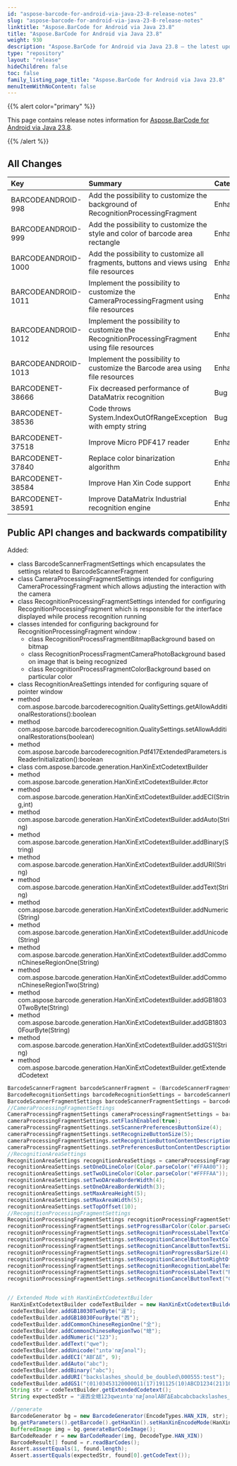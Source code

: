 ```yaml
---
id: "aspose-barcode-for-android-via-java-23-8-release-notes"
slug: "aspose-barcode-for-android-via-java-23-8-release-notes"
linktitle: "Aspose.BarCode for Android via Java 23.8"
title: "Aspose.BarCode for Android via Java 23.8"
weight: 930
description: "Aspose.BarCode for Android via Java 23.8 – the latest updates and fixes."
type: "repository"
layout: "release"
hideChildren: false
toc: false
family_listing_page_title: "Aspose.BarCode for Android via Java 23.8"
menuItemWithNoContent: false
---
```


{{% alert color="primary" %}} 

This page contains release notes information for [Aspose.BarCode for Android via Java 23.8](https://releases.aspose.com/barcode/androidjava/new-releases/aspose.barcode-for-android-via-java-23.8/).

{{% /alert %}} 
## **All Changes**

|**Key**|**Summary**|**Category**|
| :- | :- | :- |
|BARCODEANDROID-998|Add the possibility to customize the background of RecognitionProcessingFragment|Enhancement|
|BARCODEANDROID-999|Add the possibility to customize the style and color of barcode area rectangle|Enhancement|
|BARCODEANDROID-1000|Add the possibility to customize all fragments, buttons and views using file resources|Enhancement|
|BARCODEANDROID-1011|Implement the possibility to customize the CameraProcessingFragment using file resources|Enhancement|
|BARCODEANDROID-1012|Implement the possibility to customize the RecognitionProcessingFragment using file resources|Enhancement|
|BARCODEANDROID-1013|Implement the possibility to customize the Barcode area using file resources|Enhancement|
|BARCODENET-38666|Fix decreased performance of DataMatrix recognition|Bug|
|BARCODENET-38536|Code throws System.IndexOutOfRangeException with empty string|Bug|
|BARCODENET-37518|Improve Micro PDF417 reader|Enhancement|
|BARCODENET-37840|Replace color binarization algorithm|Enhancement|
|BARCODENET-38584|Improve Han Xin Code support|Enhancement|
|BARCODENET-38591|Improve DataMatrix Industrial recognition engine|Enhancement|

## Public API changes and backwards compatibility

Added:
- class BarcodeScannerFragmentSettings which encapsulates the settings related to BarcodeScannerFragment 
- class CameraProcessingFragmentSettings intended for configuring CameraProcessingFragment which allows adjusting the interaction with the camera
- class RecognitionProcessingFragmentSettings intended for configuring RecognitionProcessingFragment which is responsible for the interface displayed while process recognition running
- classes intended for configuring background for RecognitionProcessingFragment window : 
  - class RecognitionProcessFragmentBitmapBackground based on bitmap
  - class RecognitionProcessFragmentCameraPhotoBackground based on image that is being recognized
  - class RecognitionProcessFragmentColorBackground based on particular color
- class RecognitionAreaSettings intended for configuring square of pointer window
- method com.aspose.barcode.barcoderecognition.QualitySettings.getAllowAdditionalRestorations():boolean
- method com.aspose.barcode.barcoderecognition.QualitySettings.setAllowAdditionalRestorations(boolean)
- method com.aspose.barcode.barcoderecognition.Pdf417ExtendedParameters.isReaderInitialization():boolean
- class  com.aspose.barcode.generation.HanXinExtCodetextBuilder
- method com.aspose.barcode.generation.HanXinExtCodetextBuilder.#ctor
- method com.aspose.barcode.generation.HanXinExtCodetextBuilder.addECI(String,int)
- method com.aspose.barcode.generation.HanXinExtCodetextBuilder.addAuto(String)
- method com.aspose.barcode.generation.HanXinExtCodetextBuilder.addBinary(String)
- method com.aspose.barcode.generation.HanXinExtCodetextBuilder.addURI(String)
- method com.aspose.barcode.generation.HanXinExtCodetextBuilder.addText(String)
- method com.aspose.barcode.generation.HanXinExtCodetextBuilder.addNumeric(String)
- method com.aspose.barcode.generation.HanXinExtCodetextBuilder.addUnicode(String)
- method com.aspose.barcode.generation.HanXinExtCodetextBuilder.addCommonChineseRegionOne(String)
- method com.aspose.barcode.generation.HanXinExtCodetextBuilder.addCommonChineseRegionTwo(String)
- method com.aspose.barcode.generation.HanXinExtCodetextBuilder.addGB18030TwoByte(String)
- method com.aspose.barcode.generation.HanXinExtCodetextBuilder.addGB18030FourByte(String)
- method com.aspose.barcode.generation.HanXinExtCodetextBuilder.addGS1(String)
- method com.aspose.barcode.generation.HanXinExtCodetextBuilder.getExtendedCodetext

```Java
BarcodeScannerFragment barcodeScannerFragment = (BarcodeScannerFragment) getChildFragmentManager().findFragmentByTag("barcode_scanner_fragment_tag");
BarcodeRecognitionSettings barcodeRecognitionSettings = barcodeScannerFragment.getBarcodeRecognitionSettings();
BarcodeScannerFragmentSettings barcodeScannerFragmentSettings = barcodeRecognitionSettings.getBarcodeScannerFragmentSettings();
//CameraProcessingFragmentSettings
CameraProcessingFragmentSettings cameraProcessingFragmentSettings = barcodeScannerFragmentSettings.getCameraProcessingFragmentSettings();
cameraProcessingFragmentSettings.setFlashEnabled(true);
cameraProcessingFragmentSettings.setScannerPreferencesButtonSize(4);
cameraProcessingFragmentSettings.setRecognizeButtonSize(5);
cameraProcessingFragmentSettings.setRecognitionButtonContentDescriptionText("Recognition Button");
cameraProcessingFragmentSettings.setPreferencesButtonContentDescriptionText("Preferences Button");
//RecognitionAreaSettings
RecognitionAreaSettings recognitionAreaSettings = cameraProcessingFragmentSettings.getRecognitionAreaSettings();
recognitionAreaSettings.setOneDLineColor(Color.parseColor("#FFAA00"));
recognitionAreaSettings.setTwoDLineColor(Color.parseColor("#FFFFAA"));
recognitionAreaSettings.setTwoDAreaBorderWidth(4);
recognitionAreaSettings.setOneDAreaBorderWidth(3);
recognitionAreaSettings.setMaxAreaHeight(5);
recognitionAreaSettings.setMaxAreaWidth(5);
recognitionAreaSettings.setTopOffset(10);
//RecognitionProcessingFragmentSettings
RecognitionProcessingFragmentSettings recognitionProcessingFragmentSettings = barcodeScannerFragmentSettings.getRecognitionProcessingFragmentSettings();
recognitionProcessingFragmentSettings.setProgressBarColor(Color.parseColor("#FFBBAA"));
recognitionProcessingFragmentSettings.setRecognitionProcessLabelTextColor(Color.parseColor("#AABBFF"));
recognitionProcessingFragmentSettings.setRecognitionCancelButtonTextColor(Color.parseColor("#DDBBCA");
recognitionProcessingFragmentSettings.setRecognitionCancelButtonTextSize(3);
recognitionProcessingFragmentSettings.setRecognitionProgressBarSize(4);
recognitionProcessingFragmentSettings.setRecognitionCancelButtonRightOffset(15);
recognitionProcessingFragmentSettings.setRecognitionRecognitionLabelTextSize(10);
recognitionProcessingFragmentSettings.setRecognitionProcessLabelText("Recognition in Process");
recognitionProcessingFragmentSettings.setRecognitionCancelButtonText("Cancel");


// Extended Mode with HanXinExtCodetextBuilder
 HanXinExtCodetextBuilder codeTextBuilder = new HanXinExtCodetextBuilder();
 codeTextBuilder.addGB18030TwoByte("漄");
 codeTextBuilder.addGB18030FourByte("㐁");
 codeTextBuilder.addCommonChineseRegionOne("全");
 codeTextBuilder.addCommonChineseRegionTwo("螅");
 codeTextBuilder.addNumeric("123");
 codeTextBuilder.addText("qwe");
 codeTextBuilder.addUnicode("ıntəˈnæʃənəl");
 codeTextBuilder.addECI("ΑΒΓΔΕ", 9);
 codeTextBuilder.addAuto("abc");
 codeTextBuilder.addBinary("abc");
 codeTextBuilder.addURI("backslashes_should_be_doubled\000555:test");
 codeTextBuilder.addGS1("(01)03453120000011(17)191125(10)ABCD1234(21)10");
 String str = codeTextBuilder.getExtendedCodetext();
 String expectedStr = "漄㐁全螅123qweıntəˈnæʃənəlΑΒΓΔΕabcabcbackslashes_should_be_doubled\000555:test(01)03453120000011(17)191125(10)ABCD1234(21)10";

 //generate
 BarcodeGenerator bg = new BarcodeGenerator(EncodeTypes.HAN_XIN, str);
 bg.getParameters().getBarcode().getHanXin().setHanXinEncodeMode(HanXinEncodeMode.EXTENDED);
 BufferedImage img = bg.generateBarCodeImage();
 BarCodeReader r = new BarCodeReader(img, DecodeType.HAN_XIN))
 BarcodeResult[] found = r.readBarCodes();
 Assert.assertEquals(1, found.length);
 Assert.assertEquals(expectedStr, found[0].getCodeText());
```
